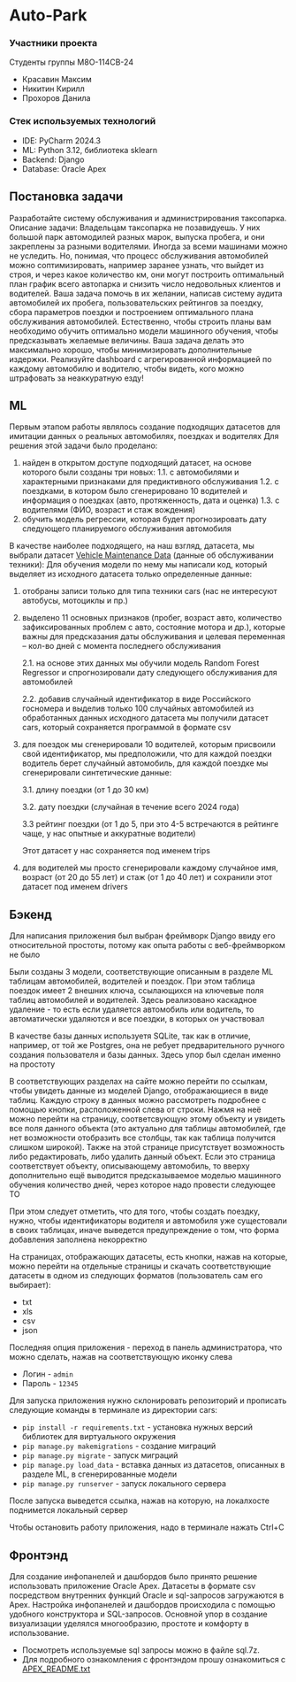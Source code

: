# Auto-Park
### Участники проекта
Студенты группы М8О-114СВ-24
* Красавин Максим
* Никитин Кирилл
* Прохоров Данила

### Стек используемых технологий
* IDE: PyCharm 2024.3
* ML: Python 3.12, библиотека sklearn
* Backend: Django
* Database: Oracle Apex

## Постановка задачи
Разработайте систему обслуживания и администрирования таксопарка.
Описание задачи: Владельцам таксопарка не позавидуешь. У них большой парк автомодилей разных марок, выпуска пробега, и они закреплены за разными водителями. Иногда за всеми машинами можно не уследить. Но, понимая, что процесс обслуживания автомобилей можно соптимизировать, например заранее узнать, что выйдет из строя, и через какое количество км, они могут построить оптимальный план график всего автопарка и снизить число недовольных клиентов и водителей. Ваша задача помочь в их желании, написав систему аудита автомобилей их пробега, пользовательских рейтингов за поездку, сбора параметров поездки и построением оптимального плана обслуживания автомобилей. Естественно, чтобы строить планы вам необходимо обучить оптимально модели машинного обучения, чтобы предсказывать желаемые величины. Ваша задача делать это максимально хорошо, чтобы минимизировать дополнительные издержки. Реализуйте dashboard с агрегированной информацией по каждому автомобилю и водителю, чтобы видеть, кого можно штрафовать за неаккуратную езду!
## ML
Первым этапом работы являлось создание подходящих датасетов для имитации данных о реальных автомобилях, поездках и водителях
Для решения этой задачи было проделано:
1. найден в открытом доступе подходящий датасет, на основе которого были созданы три новых: 
	1.1. с автомобилями и характерными признаками для предиктивного обслуживания
	1.2. с поездками, в котором было сгенерировано 10 водителей и информация о поездках (авто, протяженность, дата и оценка) 
	1.3. с водителями (ФИО, возраст и стаж вождения)
2. обучить модель регрессии, которая будет прогнозировать дату следующего планируемого обслуживания автомобиля

В качестве наиболее подходящего, на наш взгляд, датасета, мы выбрали датасет [Vehicle Maintenance Data](https://www.kaggle.com/datasets/chavindudulaj/vehicle-maintenance-data) (данные об обслуживании техники): 
Для обучения модели по нему мы написали код, который выделяет из исходного датасета только определенные данные:
1. отобраны записи только для типа техники cars (нас не интересуют автобусы, мотоциклы и пр.)
2. выделено 11 основных признаков (пробег, возраст авто, количество зафиксированных проблем с авто, состояние мотора и др.), которые важны для предсказания даты обслуживания и целевая переменная – кол-во дней с момента последнего обслуживания
	
 	2.1. на основе этих данных мы обучили модель Random Forest Regressor и спрогнозировали дату следующего обслуживания для автомобилей
	
 	2.2. добавив случайный идентификатор в виде Российского госномера и выделив только 100 случайных автомобилей из обработанных данных исходного датасета мы получили датасет cars, который сохраняется программой в формате csv
3. для поездок мы сгенерировали 10 водителей, которым присвоили свой идентификатор, мы предположили, что для каждой поездки водитель берет случайный автомобиль, для каждой поездке мы сгенерировали синтетические данные:
	
 	3.1. длину поездки (от 1 до 30 км)
	
 	3.2. дату поездки (случайная в течение всего 2024 года)
	
 	3.3 рейтинг поездки (от 1 до 5, при это 4-5 встречаются в рейтинге чаще, у нас опытные и аккуратные водители)

	Этот датасет у нас сохраняется под именем trips

4. для водителей мы просто сгенерировали каждому случайное имя, возраст (от 20 до 55 лет) и стаж (от 1 до 40 лет) и сохранили этот датасет под именем drivers

## Бэкенд
Для написания приложения был выбран фреймворк Django ввиду его относительной простоты, потому как опыта работы с веб-фреймворком не было

Были созданы 3 модели, соответствующие описанным в разделе ML таблицам автомобилей, водителей и поездок. При этом таблица поездок имеет 2 внешних ключа, ссылающихся на ключевые поля таблиц автомобилей и водителей. Здесь реализовано каскадное удаление - то есть если удаляется автомобиль или водитель, то автоматически удаляются и все поездки, в которых он участвовал

В качестве базы данных используетя SQLite, так как в отличие, например, от той же Postgres, она не ребует предварительного ручного создания пользователя и базы данных. Здесь упор был сделан именно на простоту

В соответствующих разделах на сайте можно перейти по ссылкам, чтобы увидеть данные из моделей Django, отображающиеся в виде таблиц. Каждую строку в данных можно рассмотреть подробнее с помощью кнопки, расположенной слева от строки. Нажмя на неё можно перейти на страницу, соответсвующую этому объекту и увидеть все поля данного объекта (это актуально для таблицы автомобилей, где нет возможности отобразить все столбцы, так как таблица получится слишком широкой). Также на этой странице присутствует возможность либо редактировать, либо удалить данный объект. Если это страница соответствует объекту, описывающему автомобиль, то вверху дополнительно ещё выводится предсказываемое моделью машинного обучения количество дней, через которое надо провести следующее ТО

При этом следует отметить, что для того, чтобы создать поездку, нужно, чтобы идентификаторы водителя и автомобиля уже сущестовали в своих таблицах, иначе выведется предупреждение о том, что форма добавления заполнена некорректно

На страницах, отображающих датасеты, есть кнопки, нажав на которые, можно перейти на отдельные страницы и скачать соответствующие датасеты в одном из следующих форматов (пользователь сам его выбирает):

- txt
- xls
- csv
- json

Последняя опция приложения - переход в панель администратора, что можно сделать, нажав на соответствующую иконку слева

- Логин - `admin`
- Пароль - `12345`

Для запуска приложения нужно склонировать репозиторий и прописать следующие команды в терминале из директории cars:

- `pip install -r requirements.txt` - установка нужных версий библиотек для виртуального окружения
- `pip manage.py makemigrations` - создание миграций
- `pip manage.py migrate` - запуск миграций
- `pip manage.py load_data` - вставка данных из датасетов, описанных в разделе ML, в сгенерированные модели
- `pip manage.py runserver` - запуск локального сервера

После запуска выведется ссылка, нажав на которую, на локалхосте поднимется локальный сервер

Чтобы остановить работу приложения, надо в терминале нажать Ctrl+C

## Фронтэнд
Для создание инфопанелей и дашбордов было принято решение использовать приложение Oracle Apex.
Датасеты в формате csv посредством внутренних функций Oracle и sql-запросов загружаются в Apex.
Настройка инфопанелей и дашбордов происходила с помощью удобного конструктора и SQL-запросов.
Основной упор в создание визуализации уделялся многообразию, простоте и комфорту в использование.
- Посмотреть используемые sql запросы можно в файле sql.7z.
- Для подробного ознакомления с фронтэндом прошу ознакомиться с [APEX_README.txt](https://github.com/user-attachments/files/18365199/APEX_README.txt)
